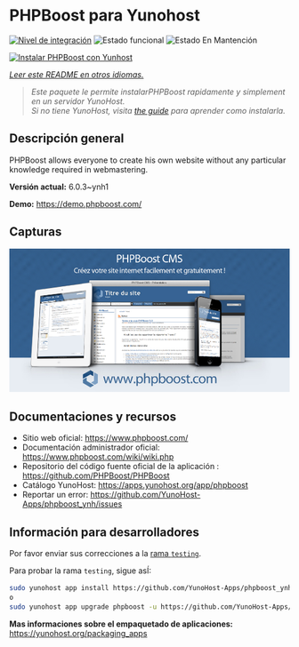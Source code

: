 <!--
Este archivo README esta generado automaticamente<https://github.com/YunoHost/apps/tree/master/tools/readme_generator>
No se debe editar a mano.
-->

# PHPBoost para Yunohost

[![Nivel de integración](https://apps.yunohost.org/badge/integration/phpboost)](https://ci-apps.yunohost.org/ci/apps/phpboost/)
![Estado funcional](https://apps.yunohost.org/badge/state/phpboost)
![Estado En Mantención](https://apps.yunohost.org/badge/maintained/phpboost)

[![Instalar PHPBoost con Yunhost](https://install-app.yunohost.org/install-with-yunohost.svg)](https://install-app.yunohost.org/?app=phpboost)

*[Leer este README en otros idiomas.](./ALL_README.md)*

> *Este paquete le permite instalarPHPBoost rapidamente y simplement en un servidor YunoHost.*  
> *Si no tiene YunoHost, visita [the guide](https://yunohost.org/install) para aprender como instalarla.*

## Descripción general

PHPBoost allows everyone to create his own website without any particular knowledge required in webmastering.

**Versión actual:** 6.0.3~ynh1

**Demo:** <https://demo.phpboost.com/>

## Capturas

![Captura de PHPBoost](./doc/screenshots/screenshot.png)

## Documentaciones y recursos

- Sitio web oficial: <https://www.phpboost.com/>
- Documentación administrador oficial: <https://www.phpboost.com/wiki/wiki.php>
- Repositorio del código fuente oficial de la aplicación : <https://github.com/PHPBoost/PHPBoost>
- Catálogo YunoHost: <https://apps.yunohost.org/app/phpboost>
- Reportar un error: <https://github.com/YunoHost-Apps/phpboost_ynh/issues>

## Información para desarrolladores

Por favor enviar sus correcciones a la [rama `testing`](https://github.com/YunoHost-Apps/phpboost_ynh/tree/testing).

Para probar la rama `testing`, sigue asÍ:

```bash
sudo yunohost app install https://github.com/YunoHost-Apps/phpboost_ynh/tree/testing --debug
o
sudo yunohost app upgrade phpboost -u https://github.com/YunoHost-Apps/phpboost_ynh/tree/testing --debug
```

**Mas informaciones sobre el empaquetado de aplicaciones:** <https://yunohost.org/packaging_apps>
